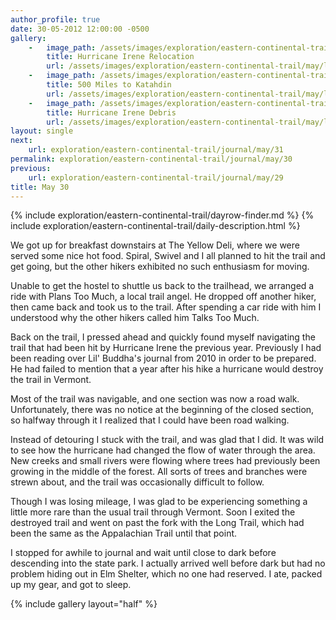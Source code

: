 ```yaml
---
author_profile: true
date: 30-05-2012 12:00:00 -0500
gallery:
    -   image_path: /assets/images/exploration/eastern-continental-trail/may/small/30-1.jpg
        title: Hurricane Irene Relocation
        url: /assets/images/exploration/eastern-continental-trail/may/large/30-1.jpg
    -   image_path: /assets/images/exploration/eastern-continental-trail/may/small/30-2.jpg
        title: 500 Miles to Katahdin
        url: /assets/images/exploration/eastern-continental-trail/may/large/30-2.jpg
    -   image_path: /assets/images/exploration/eastern-continental-trail/may/small/30-3.jpg
        title: Hurricane Irene Debris
        url: /assets/images/exploration/eastern-continental-trail/may/large/30-3.jpg
layout: single
next:
    url: exploration/eastern-continental-trail/journal/may/31
permalink: exploration/eastern-continental-trail/journal/may/30
previous:
    url: exploration/eastern-continental-trail/journal/may/29
title: May 30
---
```

{% include exploration/eastern-continental-trail/dayrow-finder.md %}
{% include exploration/eastern-continental-trail/daily-description.html %}

We got up for breakfast downstairs at The Yellow Deli, where we were served some nice hot food. Spiral, Swivel and I all planned to hit the trail and get going, but the other hikers exhibited no such enthusiasm for moving.

Unable to get the hostel to shuttle us back to the trailhead, we arranged a ride with Plans Too Much, a local trail angel. He dropped off another hiker, then came back and took us to the trail. After spending a car ride with him I understood why the other hikers called him Talks Too Much.

Back on the trail, I pressed ahead and quickly found myself navigating the trail that had been hit by Hurricane Irene the previous year. Previously I had been reading over Lil' Buddha's journal from 2010 in order to be prepared. He had failed to mention that a year after his hike a hurricane would destroy the trail in Vermont.

Most of the trail was navigable, and one section was now a road walk. Unfortunately, there was no notice at the beginning of the closed section, so halfway through it I realized that I could have been road walking.

Instead of detouring I stuck with the trail, and was glad that I did. It was wild to see how the hurricane had changed the flow of water through the area. New creeks and small rivers were flowing where trees had previously been growing in the middle of the forest. All sorts of trees and branches were strewn about, and the trail was occasionally difficult to follow.

Though I was losing mileage, I was glad to be experiencing something a little more rare than the usual trail through Vermont. Soon I exited the destroyed trail and went on past the fork with the Long Trail, which had been the same as the Appalachian Trail until that point.

I stopped for awhile to journal and wait until close to dark before descending into the state park. I actually arrived well before dark but had no problem hiding out in Elm Shelter, which no one had reserved. I ate, packed up my gear, and got to sleep.

{% include gallery layout="half" %}